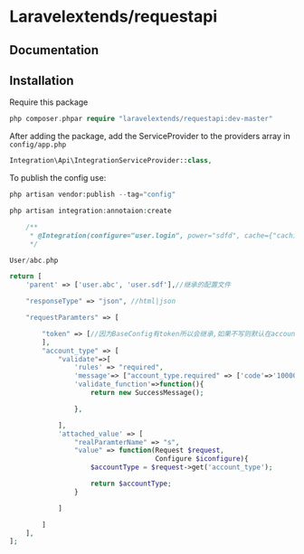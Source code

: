 # Laravelextends/requestapi

## Documentation

## Installation

Require this package  

```php
php composer.phpar require "laravelextends/requestapi:dev-master"
```

After adding the package, add the ServiceProvider to the providers array in `config/app.php`

```php
Integration\Api\IntegrationServiceProvider::class,
```


To publish the config use:

```php
php artisan vendor:publish --tag="config"
```

```php
php artisan integration:annotaion:create
```

```php
    /**
     * @Integration(configure="user.login", power="sdfd", cache={"caching_time":0.5, "cache_name"="ssdf"})
     */
```

```php
User/abc.php

return [
    'parent' => ['user.abc', 'user.sdf'],//继承的配置文件

    "responseType" => "json", //html|json

    "requestParamters" => [

        "token" => [//因为BaseConfig有token所以会继承,如果不写则默认在account_type 后添加
        ],
        "account_type" => [
            "validate"=>[
                'rules' => "required",
                'message'=> ["account_type.required" => ['code'=>'100001', 'message'=>'参数账号类型必填']],
                'validate_function'=>function(){
                    return new SuccessMessage();

                },

            ],
            'attached_value' => [
                "realParamterName" => "s",
                "value" => function(Request $request,
                                    Configure $iconfigure){
                    $accountType = $request->get('account_type');

                    return $accountType;
                }

            ]

        ]
    ],
];
```